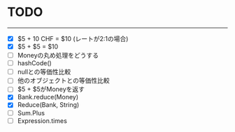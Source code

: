 # TODO

---

- [X] $5 + 10 CHF = $10 (レートが2:1の場合)
- [X] $5 + $5 = $10
- [ ] Moneyの丸め処理をどうする
- [ ] hashCode()
- [ ] nullとの等価性比較
- [ ] 他のオブジェクトとの等価性比較
- [ ] $5 + $5がMoneyを返す
- [X] Bank.reduce(Money)
- [X] Reduce(Bank, String)
- [ ] Sum.Plus
- [ ] Expression.times
